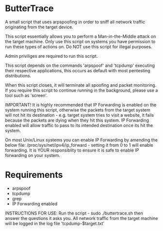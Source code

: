# ButterTrace 
A small script that uses arpspoofing in order to sniff all network traffic originating from the target device.

This script essentially allows you to perform a Man-in-the-Middle attack on the target machine. Only use this script on systems you have permission to run these types of actions on. Do NOT use this script for illegal purposes.

Admin priviliges are required to run this script.

This script depends on the commands 'arpspoof' and 'tcpdump' executing their respective applications, this occurs as default with most pentesting distributions.

When this script closes, it will terminate all spoofing and packet monitoring. If you require this script to continue running in the background, please use a tool such as 'screen'.

IMPORTANT! It is highly recommended that IP Forwarding is enabled on the system running this script, otherwise the packets from the target system will not hit its destination - e.g. target system tries to visit a website, it fails because the packets are dying when they hit this system. IP Forwarding enabled will allow traffic to pass to its intended destination once its hit the system.

On most Unix/Linux systems you can enable IP Forwarding by amending the below file: 
/proc/sys/net/ipv4/ip_forward - setting it from 0 to 1 will enable forwarding. It is YOUR responsiblity to ensure it is safe to enable IP forwarding on your system.

Requirements
=============
 - arpspoof
 - tcpdump
 - grep
 - IP Forwarding enabled

INSTRUCTIONS FOR USE: Run the script - sudo ./buttertrace.sh then answer the questions it asks you. All network traffic from the target machine will be logged in the log file 'tcpdump-$target.txt' 
